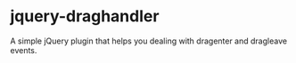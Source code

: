 # jquery-draghandler
A simple jQuery plugin that helps you dealing with dragenter and dragleave events.
